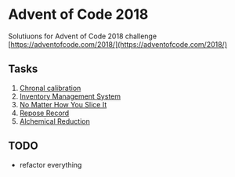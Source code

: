 # Advent of Code 2018

Solutiuons for Advent of Code 2018 challenge [https://adventofcode.com/2018/](https://adventofcode.com/2018/)  

## Tasks
1. [Chronal calibration](https://github.com/vitaminniy/advent-of-code-2018/blob/master/chronal-calibration)
2. [Inventory Management System](https://github.com/vitaminniy/advent-of-code-2018/blob/master/inventory-management-system)
3. [No Matter How You Slice It](https://github.com/vitaminniy/advent-of-code-2018/blob/master/no-matter-how-you-slice-it)
4. [Repose Record](https://github.com/vitaminniy/advent-of-code-2018/blob/master/repose-record)
5. [Alchemical Reduction](https://github.com/vitaminniy/advent-of-code-2018/blob/master/alchemical-reduction)

## TODO
* refactor everything